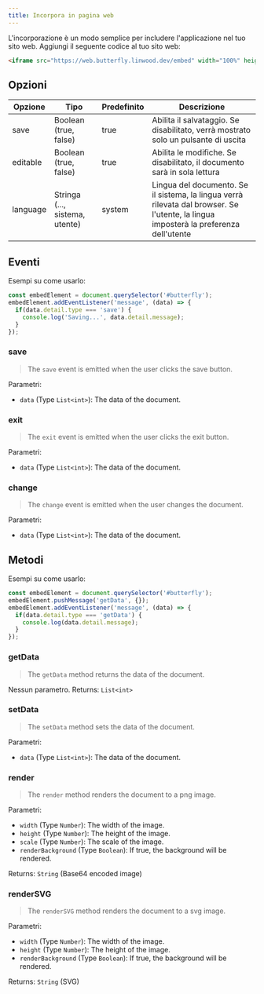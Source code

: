 ```yaml
---
title: Incorpora in pagina web
---
```


L'incorporazione è un modo semplice per includere l'applicazione nel tuo sito web.
Aggiungi il seguente codice al tuo sito web:

```html
<iframe src="https://web.butterfly.linwood.dev/embed" width="100%" height="500px" allowtransparency="true"></iframe>
```

## Opzioni

| Opzione  | Tipo                                                                                              | Predefinito | Descrizione                                                                                                                                                           |
| -------- | ------------------------------------------------------------------------------------------------- | ----------- | --------------------------------------------------------------------------------------------------------------------------------------------------------------------- |
| save     | Boolean (true, false)                                                          | true        | Abilita il salvataggio. Se disabilitato, verrà mostrato solo un pulsante di uscita                                                                    |
| editable | Boolean (true, false)                                                          | true        | Abilita le modifiche. Se disabilitato, il documento sarà in sola lettura                                                                              |
| language | Stringa (..., sistema, utente) | system      | Lingua del documento. Se il sistema, la lingua verrà rilevata dal browser. Se l'utente, la lingua imposterà la preferenza dell'utente |

## Eventi

Esempi su come usarlo:

```javascript
const embedElement = document.querySelector('#butterfly');
embedElement.addEventListener('message', (data) => {
  if(data.detail.type === 'save') {
    console.log('Saving...', data.detail.message);
  }
});
```

### save

> The `save` event is emitted when the user clicks the save button.

Parametri:

- `data` (Type `List<int>`): The data of the document.

### exit

> The `exit` event is emitted when the user clicks the exit button.

Parametri:

- `data` (Type `List<int>`): The data of the document.

### change

> The `change` event is emitted when the user changes the document.

Parametri:

- `data` (Type `List<int>`): The data of the document.

## Metodi

Esempi su come usarlo:

```javascript
const embedElement = document.querySelector('#butterfly');
embedElement.pushMessage('getData', {});
embedElement.addEventListener('message', (data) => {
  if(data.detail.type === 'getData') {
    console.log(data.detail.message);
  }
});
```

### getData

> The `getData` method returns the data of the document.

Nessun parametro.
Returns: `List<int>`

### setData

> The `setData` method sets the data of the document.

Parametri:

- `data` (Type `List<int>`): The data of the document.

### render

> The `render` method renders the document to a png image.

Parametri:

- `width` (Type `Number`): The width of the image.
- `height` (Type `Number`): The height of the image.
- `scale` (Type `Number`): The scale of the image.
- `renderBackground` (Type `Boolean`): If true, the background will be rendered.

Returns: `String` (Base64 encoded image)

### renderSVG

> The `renderSVG` method renders the document to a svg image.

Parametri:

- `width` (Type `Number`): The width of the image.
- `height` (Type `Number`): The height of the image.
- `renderBackground` (Type `Boolean`): If true, the background will be rendered.

Returns: `String` (SVG)

